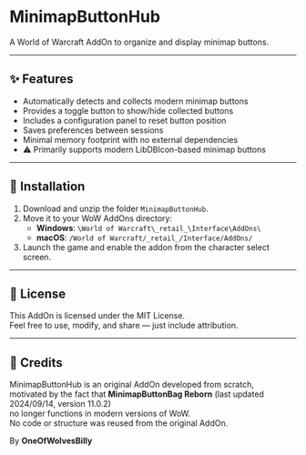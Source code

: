 # MinimapButtonHub

A World of Warcraft AddOn to organize and display minimap buttons.

---

## ✨ Features

- Automatically detects and collects modern minimap buttons
- Provides a toggle button to show/hide collected buttons
- Includes a configuration panel to reset button position
- Saves preferences between sessions
- Minimal memory footprint with no external dependencies
- ⚠️ Primarily supports modern LibDBIcon-based minimap buttons

---

## 🔧 Installation

1. Download and unzip the folder `MinimapButtonHub`.
2. Move it to your WoW AddOns directory:
   - **Windows**: `\World of Warcraft\_retail_\Interface\AddOns\`
   - **macOS**: `/World of Warcraft/_retail_/Interface/AddOns/`
3. Launch the game and enable the addon from the character select screen.

---

## 🪪 License

This AddOn is licensed under the MIT License.  
Feel free to use, modify, and share — just include attribution.

---

## 🙌 Credits

MinimapButtonHub is an original AddOn developed from scratch,  
motivated by the fact that **MinimapButtonBag Reborn** (last updated 2024/09/14, version 11.0.2)  
no longer functions in modern versions of WoW.  
No code or structure was reused from the original AddOn.

By **OneOfWolvesBilly**